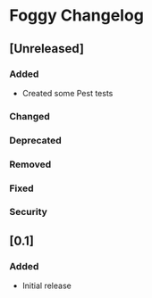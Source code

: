 <!-- Keep a Changelog guide -> https://keepachangelog.com -->

# Foggy Changelog

## [Unreleased]
### Added
- Created some Pest tests

### Changed

### Deprecated

### Removed

### Fixed

### Security

## [0.1]
### Added
- Initial release
